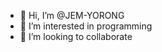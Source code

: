 - 👋 Hi, I’m @JEM-YORONG
- 👀 I’m interested in programming
- 💞️ I’m looking to collaborate

<!---
JEM-YORONG/JEM-YORONG is a ✨ special ✨ repository because its `README.md` (this file) appears on your GitHub profile.
You can click the Preview link to take a look at your changes.
--->
